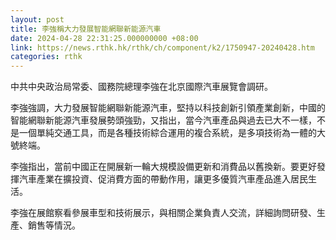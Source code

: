 ```yaml
---
layout: post
title: 李強稱大力發展智能網聯新能源汽車
date: 2024-04-28 22:31:25.000000000 +08:00
link: https://news.rthk.hk/rthk/ch/component/k2/1750947-20240428.htm
categories: rthk
---
```


中共中央政治局常委、國務院總理李強在北京國際汽車展覽會調研。

李強強調，大力發展智能網聯新能源汽車，堅持以科技創新引領產業創新，中國的智能網聯新能源汽車發展勢頭強勁，又指出，當今汽車產品與過去已大不一樣，不是一個單純交通工具，而是各種技術綜合運用的複合系統，是多項技術為一體的大號終端。

李強指出，當前中國正在開展新一輪大規模設備更新和消費品以舊換新。要更好發揮汽車產業在擴投資、促消費方面的帶動作用，讓更多優質汽車產品進入居民生活。
 
李強在展館察看參展車型和技術展示，與相關企業負責人交流，詳細詢問研發、生產、銷售等情況。
